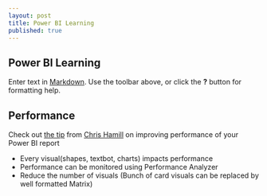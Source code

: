 ```yaml
---
layout: post
title: Power BI Learning
published: true
---
```

## Power BI Learning

Enter text in [Markdown](http://daringfireball.net/projects/markdown/). Use the toolbar above, or click the **?** button for formatting help.

## Performance
Check out [the tip](https://alluringbi.com/2020/08/06/consolidating-report-elements-for-improved-performance/) from [Chris Hamill](https://www.linkedin.com/in/chris-hamill17/) on improving performance of your Power BI report
- Every visual(shapes, textbot, charts) impacts performance
- Performance can be monitored using Performance Analyzer
- Reduce the number of visuals (Bunch of card visuals can be replaced by well formatted Matrix)
